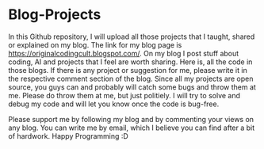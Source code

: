 # Blog-Projects
In this Github repository, I will upload all those projects that I taught, shared or explained on my blog. The link for my blog page is https://originalcodingcult.blogspot.com/. On my blog I post stuff about coding, AI and projects that I feel are worth sharing. Here is, all the code in those blogs. If there is any project or suggestion for me, please write it in the respective comment section of the blog. Since all my projects are open source, you guys can and probably will catch some bugs and throw them at me. Please do throw them at me, but just politiely. I will try to solve and debug my code and will let you know once the code is bug-free. 

Please support me by following my blog and by commenting your views on any blog. You can write me by email, which I believe you can find after a bit of hardwork. Happy Programming :D
